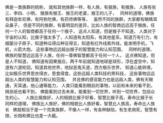佛是一类族群的统称，
就和其他族群一样，有人族，有狼族，有猴族，
人族有张三、李四、小明，
猴族有猴王、猴王的老婆，猴王的儿子，
&nbsp;
同样的道理，佛族有释迦牟尼佛，有阿弥陀佛，有药师佛等等，
&nbsp;
虽然不同的族群，大家都有眼睛耳朵鼻子，
但是不同的族群，有着明显的差异，比如人族的智商远远高于猴族，任何一个人的智商都高于任何一个猴子，
这点人知道，但是猴子不知道，
人类对于宇宙的认知，比猴子强太多了，人知道有太阳系，有其他星系，知道万有引力，有细菌分子原子，知道种瓜得瓜种豆得豆，知道有红外线紫外线，能发明手机，飞机，火箭大炮，
这些事物远远超出猴子的智慧能力和认知范围，
&nbsp;
同样的道理，佛族的智慧远远高于人族，任何一尊佛智慧都高于任何一个人，
这点佛知道，但是人不知道，
佛知道有因果报应，两千年前就知道地球是球形，浮在虚空中，知道有六道轮回，知道其他世界，地狱恶鬼天道，西方极乐世界，
知道心能转境，比如极乐世界思衣得衣，思食得食，这些远超人类科技的黑科技，
这些事物远远超出人类的智慧能力和认知范围，
&nbsp;
并且佛的感官能力也是远超人类，佛有天眼通，天耳通，他心通等能力，
人类只能看到眼前的事物，以前和未来的看不到，隔张纸也看不到，
佛能看到过去未来，能看到一切世界，听到一切世界，包括众生的心，
&nbsp;
人族比猴族好，人的相貌比猴子好看，智慧比猴子高，寿命比猴子长
&nbsp;
同样的道理，
佛族比人族好，佛的相貌比人族好看，智慧比人族高，寿命比人族长
&nbsp;
佛就相当于是一个完美族群，不像人一样，有各种缺陷，有生老病死，智慧有限，长相和佛比也差一大截。

